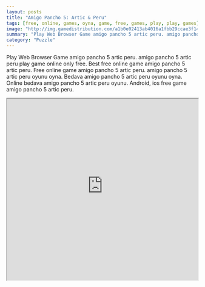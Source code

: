 ```yaml
---
layout: posts
title: "Amigo Pancho 5: Artic & Peru"
tags: [free, online, games, oyna, game, free, games, play, play, games]
image: "http://img.gamedistribution.com/a1b0e02413ab4016a1fbb29ccae3f14a.jpg"
summary: "Play Web Browser Game amigo pancho 5 artic peru. amigo pancho 5 artic peru play game online only free. Best free online game amigo pancho 5 artic peru. Free online game amigo pancho 5 artic peru. amigo pancho 5 artic peru oyunu oyna. Bedava amigo pancho 5 artic peru oyunu oyna. Online bedava amigo pancho 5 artic peru oyunu. Android, ios free game amigo pancho 5 artic peru."
category: "Puzzle"
---
```


Play Web Browser Game amigo pancho 5 artic peru. amigo pancho 5 artic peru play game online only free. Best free online game amigo pancho 5 artic peru. Free online game amigo pancho 5 artic peru. amigo pancho 5 artic peru oyunu oyna. Bedava amigo pancho 5 artic peru oyunu oyna. Online bedava amigo pancho 5 artic peru oyunu. Android, ios free game amigo pancho 5 artic peru.

<iframe width="100%" height="480px;" src="http://flash.gamedistribution.com?game=a1b0e02413ab4016a1fbb29ccae3f14a"></iframe>